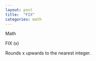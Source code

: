 ```yaml
---
layout: post
title:  "FIX"
categories: math
---
```

Math

FIX (x)

Rounds x upwards to the nearest integer.

